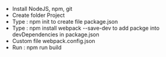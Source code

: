 - Install NodeJS, npm, git
- Create folder Project
- Type : npm init to create file package.json
- Type : npm install webpack --save-dev
  to add packge into devDependencies in package.json
- Custom file webpack.config.json
- Run : npm run build
